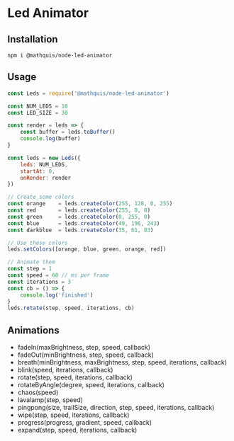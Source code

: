 # Led Animator

## Installation

`npm i @mathquis/node-led-animator`

## Usage

```javascript
const Leds = require('@mathquis/node-led-animator')

const NUM_LEDS = 16
const LED_SIZE = 30

const render = leds => {
	const buffer = leds.toBuffer()
	console.log(buffer)
}

const leds = new Leds({
	leds: NUM_LEDS,
	startAt: 0,
	onRender: render
})

// Create some colors
const orange	= leds.createColor(255, 128, 0, 255)
const red		= leds.createColor(255, 0, 0)
const green		= leds.createColor(0, 255, 0)
const blue		= leds.createColor(49, 196, 243)
const darkblue	= leds.createColor(35, 61, 83)

// Use these colors
leds.setColors([orange, blue, green, orange, red])

// Animate them
const step = 1
const speed = 60 // ms per frame
const iterations = 3
const cb = () => {
	console.log('finished')
}
leds.rotate(step, speed, iterations, cb)

```

## Animations

- fadeIn(maxBrightness, step, speed, callback)
- fadeOut(minBrightness, step, speed, callback)
- breath(minBrightness, maxBrightness, step, speed, iterations, callback)
- blink(speed, iterations, callback)
- rotate(step, speed, iterations, callback)
- rotateByAngle(degree, speed, iterations, callback)
- chaos(speed)
- lavalamp(step, speed)
- pingpong(size, trailSize, direction, step, speed, iterations, callback)
- wipe(step, speed, iterations, callback)
- progress(progress, gradient, speed, callback)
- expand(step, speed, iterations, callback)